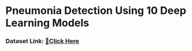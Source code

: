 # Pneumonia Detection Using 10 Deep Learning Models
<h3>Dataset Link: <a href="https://www.kaggle.com/datasets/paultimothymooney/chest-xray-pneumonia/data" target="_blank" rel="noopener noreferrer">🔗Click Here</a></h3>
